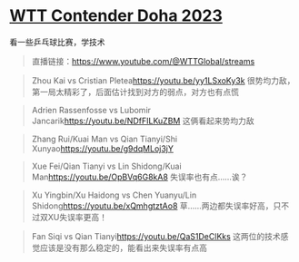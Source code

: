 # [WTT Contender Doha 2023](https://github.com/noteMay/blog/issues/30)

看一些乒乓球比赛，学技术

> 直播链接：<https://www.youtube.com/@WTTGlobal/streams>

> Zhou Kai vs Cristian Pletea<https://youtu.be/yy1LSxoKy3k>
很势均力敌，第一局太精彩了，后面估计找到对方的弱点，对方也有点慌

> Adrien Rassenfosse vs Lubomir Jancarik<https://youtu.be/NDfFILKuZBM>
这俩看起来势均力敌

> Zhang Rui/Kuai Man vs Qian Tianyi/Shi Xunyao<https://youtu.be/g9dqMLoj3jY>

> Xue Fei/Qian Tianyi vs Lin Shidong/Kuai Man<https://youtu.be/OpBVq6G8kA8>
失误率也有点……诶？

> Xu Yingbin/Xu Haidong vs Chen Yuanyu/Lin Shidong<https://youtu.be/xQmhgtztAo8>
草……两边都失误率好高，只不过双XU失误率更高！

> Fan Siqi vs Qian Tianyi<https://youtu.be/QaS1DeClKks>
这两位的技术感觉应该是没有那么稳定的，能看出来失误率有点高